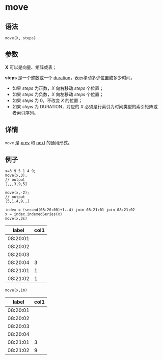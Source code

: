 # move

## 语法

`move(X, steps)`

## 参数

**X** 可以是向量、矩阵或表；

**steps** 是一个整数或一个 [duration](../d/duration.md)，表示移动多少位置或多少时间。

* 如果 *steps* 为正数，*X* 向右移动 *steps* 个位置；
* 如果 *steps* 为负数，*X* 向左移动 *steps* 个位置；
* 如果 *steps* 为 0，不改变 *X* 的位置；
* 如果 *steps* 为 DURATION，对应的 *X* 必须是行索引为时间类型的索引矩阵或者索引序列。

## 详情

`move` 是 [prev](../p/prev.md) 和
[next](../n/next.md) 的通用形式。

## 例子

```
x=3 9 5 1 4 9;
move(x,3);
// output
[,,,3,9,5]

move(x,-2);
// output
[5,1,4,9,,]

index = (second(08:20:00)+1..4) join 08:21:01 join 08:21:02
x = index.indexedSeries(x)
move(x,3s)
```

| label | col1 |
| --- | --- |
| 08:20:01 |  |
| 08:20:02 |  |
| 08:20:03 |  |
| 08:20:04 | 3 |
| 08:21:01 | 1 |
| 08:21:02 | 1 |

```
move(x,1m)
```

| label | col1 |
| --- | --- |
| 08:20:01 |  |
| 08:20:02 |  |
| 08:20:03 |  |
| 08:20:04 |  |
| 08:21:01 | 3 |
| 08:21:02 | 9 |


